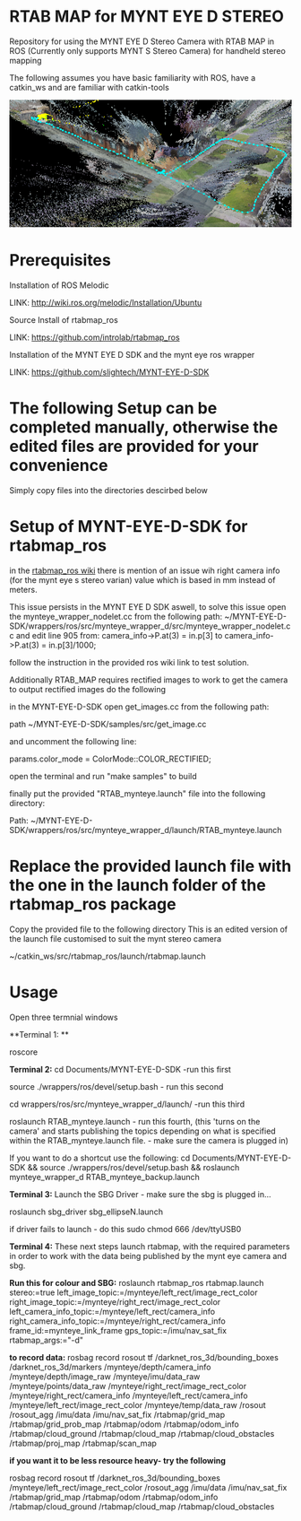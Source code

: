 

# RTAB MAP for MYNT EYE D STEREO
Repository for using the MYNT EYE D Stereo Camera with RTAB MAP in ROS (Currently only supports MYNT S Stereo Camera) for handheld stereo mapping 

The following assumes you have basic familiarity with ROS, have a catkin_ws and are familiar with catkin-tools


![GitHub Logo](/field_test1_isometric.png)


# Prerequisites
Installation of ROS Melodic 

LINK: http://wiki.ros.org/melodic/Installation/Ubuntu

Source Install of rtabmap_ros

LINK: https://github.com/introlab/rtabmap_ros

Installation of the MYNT EYE D SDK and the mynt eye ros wrapper

LINK: https://github.com/slightech/MYNT-EYE-D-SDK

# The following Setup can be completed manually, otherwise the edited files are provided for your convenience
Simply copy files into the directories descirbed below


# Setup of MYNT-EYE-D-SDK for rtabmap_ros

in the [rtabmap_ros wiki](http://wiki.ros.org/rtabmap_ros/Tutorials/StereoHandHeldMapping#Note) there is mention of an issue wih right camera info (for the mynt eye s stereo varian) value which is based in mm instead of meters. 

This issue persists in the MYNT EYE D SDK aswell, to solve this issue open the mynteye_wrapper_nodelet.cc from the following path: ~/MYNT-EYE-D-SDK/wrappers/ros/src/mynteye_wrapper_d/src/mynteye_wrapper_nodelet.cc
 and edit line 905 from:
 camera_info->P.at(3) = in.p[3] 
 to 
 camera_info->P.at(3) = in.p[3]/1000;  

follow the instruction in the provided ros wiki link to test solution.

Additionally RTAB_MAP requires rectified images to work to get the camera to output rectified images do the following

in the MYNT-EYE-D-SDK open get_images.cc from the following path:

path ~/MYNT-EYE-D-SDK/samples/src/get_image.cc

and uncomment the following line:

params.color_mode = ColorMode::COLOR_RECTIFIED;

open the terminal and run "make samples" to build 

finally put the provided "RTAB_mynteye.launch" file into the following directory:

Path: ~/MYNT-EYE-D-SDK/wrappers/ros/src/mynteye_wrapper_d/launch/RTAB_mynteye.launch


# Replace the provided launch file with the one in the launch folder of the rtabmap_ros package
Copy the provided file to the following directory This is an edited version of the launch file customised to suit the mynt stereo camera

~/catkin_ws/src/rtabmap_ros/launch/rtabmap.launch

# Usage 
Open three termnial windows 

**Terminal 1: **

roscore

**Terminal 2:**
cd Documents/MYNT-EYE-D-SDK -run this first

 source ./wrappers/ros/devel/setup.bash - run this second

  cd wrappers/ros/src/mynteye_wrapper_d/launch/ -run this third

roslaunch RTAB_mynteye.launch - run this fourth, (this 'turns on the camera' and starts publishing the topics depending on what is specified within the RTAB_mynteye.launch file. - make sure the camera is plugged in)


If you want to do a shortcut use the following: cd Documents/MYNT-EYE-D-SDK && source ./wrappers/ros/devel/setup.bash && roslaunch mynteye_wrapper_d RTAB_mynteye_backup.launch

**Terminal 3:** Launch the SBG Driver - make sure the sbg is plugged in...


roslaunch sbg_driver sbg_ellipseN.launch

if driver fails to launch - do this sudo chmod 666 /dev/ttyUSB0


**Terminal 4:**
These next steps launch rtabmap, with the required parameters in order to work with the data being published by the mynt eye camera and sbg.

   
**Run this for colour and SBG:**
roslaunch rtabmap_ros rtabmap.launch stereo:=true left_image_topic:=/mynteye/left_rect/image_rect_color right_image_topic:=/mynteye/right_rect/image_rect_color left_camera_info_topic:=/mynteye/left_rect/camera_info right_camera_info_topic:=/mynteye/right_rect/camera_info frame_id:=mynteye_link_frame gps_topic:=/imu/nav_sat_fix rtabmap_args:="-d"


**to record data:**
rosbag record rosout tf /darknet_ros_3d/bounding_boxes /darknet_ros_3d/markers /mynteye/depth/camera_info /mynteye/depth/image_raw /mynteye/imu/data_raw /mynteye/points/data_raw /mynteye/right_rect/image_rect_color /mynteye/right_rect/camera_info /mynteye/left_rect/camera_info /mynteye/left_rect/image_rect_color /mynteye/temp/data_raw /rosout /rosout_agg /imu/data /imu/nav_sat_fix /rtabmap/grid_map /rtabmap/grid_prob_map /rtabmap/odom /rtabmap/odom_info /rtabmap/cloud_ground /rtabmap/cloud_map /rtabmap/cloud_obstacles /rtabmap/proj_map /rtabmap/scan_map

**if you want it to be less resource heavy- try the following**

rosbag record rosout tf /darknet_ros_3d/bounding_boxes /mynteye/left_rect/image_rect_color /rosout_agg /imu/data /imu/nav_sat_fix /rtabmap/grid_map  /rtabmap/odom /rtabmap/odom_info /rtabmap/cloud_ground /rtabmap/cloud_map /rtabmap/cloud_obstacles 


